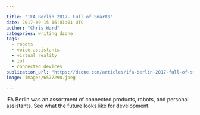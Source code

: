 ```yaml
---

title: "IFA Berlin 2017- Full of Smarts"
date: 2017-09-15 16:01:01 UTC
author: "Chris Ward"
categories: writing dzone
tags:
  - robots
  - voice assistants
  - virtual reality
  - iot
  - connected devices
publication_url: "https://dzone.com/articles/ifa-berlin-2017-full-of-smarts"
image: images/6577290.jpeg

---
```

IFA Berlin was an assortment of connected products, robots, and personal assistants. See what the future looks like for development.

